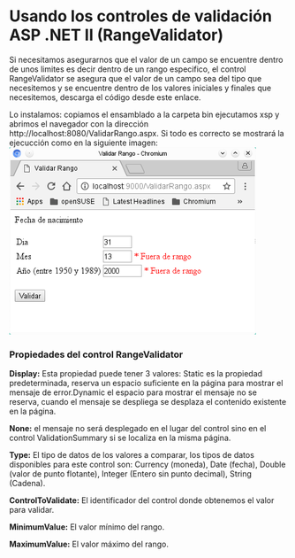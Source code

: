 # Usando los controles de validación ASP .NET II (RangeValidator)

Si necesitamos asegurarnos que el valor de un campo se encuentre dentro de unos limites es decir dentro de un rango especifico, el control RangeValidator se asegura que el valor de un campo sea del tipo que necesitemos y se encuentre dentro de los valores iniciales y finales que necesitemos, descarga el código desde este enlace.

Lo instalamos: copiamos el ensamblado a la carpeta bin ejecutamos xsp y abrimos el navegador con la dirección http://localhost:8080/ValidarRango.aspx.
Si todo es correcto se mostrará la ejecucción como en la siguiente imagen:
<img src="image1.png"/>

<h3>Propiedades del control RangeValidator</h3>

<strong>Display:</strong> Esta propiedad puede tener 3 valores: Static es la propiedad predeterminada, reserva un espacio suficiente en la página para mostrar el mensaje de error.Dynamic el espacio para mostrar el mensaje no se reserva, cuando el mensaje se despliega se desplaza el contenido existente en la página. 

<strong>None:</strong> el mensaje no será desplegado en el lugar del control sino en el control ValidationSummary si se localiza en la misma página.

<strong>Type:</strong> El tipo de datos de los valores a comparar, los tipos de datos disponibles para este control son: Currency (moneda), Date (fecha), Double (valor de punto flotante), Integer (Entero sin punto decimal), String (Cadena).

<strong>ControlToValidate:</strong> El identificador del control donde obtenemos el valor para validar.

<strong>MinimumValue:</strong> El valor mínimo del rango.

<strong>MaximumValue:</strong> El valor máximo del rango.

